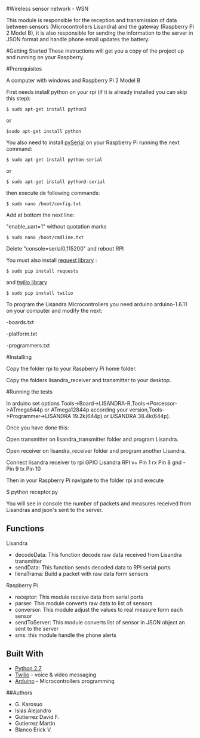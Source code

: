 #Wireless sensor network  - WSN

This module is responsible for the reception 
and transmission of data between sensors 
(Microcontrollers Lisandra) and the gateway 
(Raspberry Pi 2 Model B), it is also 
responsible for sending the information to the 
server in JSON format and handle phone 
email updates the battery.

#Getting Started
These instructions will get you a copy of the project up 
and running on your Raspberry.

#Prerequisites

A computer with windows and Raspberry Pi 2 Model B

First needs install python on your rpi (if it is already installed 
you can skip this step):
```
$ sudo apt-get install python3 
```
or 
```
$sudo apt-get install python
```

You also need to install [pySerial](https://pythonhosted.org/pyserial/) on your Raspberry Pi running the next command:
```
$ sudo apt-get install python-serial
```
or
```
$ sudo apt-get install python3-serial
```
then execute de following commands:
```
$ sudo nano /boot/config.txt
```
Add at bottom the next line:

"enable_uart=1" without quotation marks
```
$ sudo nano /boot/cmdline.txt
```
Delete "console=serial0,115200" and reboot RPI


You must also install [request library](http://docs.python-requests.org/en/master/) :
```
$ sudo pip install requests
```
and [twilio library](https://www.twilio.com/docs/libraries/python)
```
$ sudo pip install twilio
```
To program the Lisandra Microcontrollers you need arduino arduino-1.6.11 on your computer
and modify the next:

-boards.txt

-platform.txt

-programmers.txt


#Installing

Copy the folder rpi to your Raspberry Pi home folder.

Copy the folders lisandra_receiver and transmitter to your desktop.


#Running the tests

In arduino set options Tools->Board->LISANDRA-R,Tools->Porcessor->ATmega644p or ATmega12844p
according your version,Tools->Programmer->LISANDRA 19.2k(644p) or LISANDRA 38.4k(644p).

Once you have done this:

Open transmitter on lisandra_transmitter folder and program Lisandra.

Open receiver on lisandra_receiver folder and program another Lisandra.

Connect lisandra receiver to rpi GPIO
Lisandra		RPI
v+				Pin 1
rx				Pin 8
gnd -			Pin 9
tx				Pin 10

Then in your Raspberry Pi navigate to the folder rpi and execute

$ python receptor.py


You will see in console the number of packets and measures received from Lisandras and
json's sent to the server.


## Functions
Lisandra
-	decodeData: This function decode raw data received from Lisandra transmitter
-	sendData: This function sends decoded data to RPI serial ports
-	llenaTrama: Build a packet with raw data form sensors

Raspberry Pi

-	receptor: This module receive data from serial ports
-	parser: This module converts raw data to list of sensors
-   conversor: This module adjust the values to real measure form each sensor
-	sendToServer: This module converts list of sensor in JSON object an sent to the server
-	sms: this module handle the phone alerts

## Built With
* [Python 2.7](https://www.python.org/download/releases/2.7/)
* [Twilio](https://www.twilio.com/) - voice & video messaging
* [Arduino](https://www.arduino.cc/) - Microcontrollers programming
	
##Authors
 - G. Karosuo
 - Islas Alejandro
 - Gutierrez David F.
 - Gutierrez Martin
 - Blanco Erick V.




